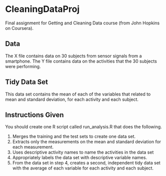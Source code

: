 # CleaningDataProj
Final assignment for Getting and Cleaning Data course (from John Hopkins on Coursera).
## Data
The X file contains data on 30 subjects from sensor signals from a smartphone. The Y file contains data on the activities that the 30 subjects were performing.
## Tidy Data Set
This data set contains the mean of each of the variables that related to mean and standard deviation, for each activity and each subject.
## Instructions Given
You should create one R script called run_analysis.R that does the following.

1. Merges the training and the test sets to create one data set.
2. Extracts only the measurements on the mean and standard deviation for each measurement.
3. Uses descriptive activity names to name the activities in the data set
4. Appropriately labels the data set with descriptive variable names.
5. From the data set in step 4, creates a second, independent tidy data set with the average of each variable for each activity and each subject.
